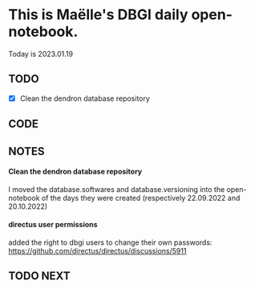 

# This is Maëlle's DBGI daily open-notebook.

Today is 2023.01.19


## TODO

- [x] Clean the dendron database repository

## CODE

## NOTES

#### Clean the dendron database repository
I moved the database.softwares and database.versioning into the open-notebook of the days they were created (respectively 22.09.2022 and 20.10.2022)


#### directus user permissions
added the right to dbgi users to change their own passwords:                 
https://github.com/directus/directus/discussions/5911

## TODO NEXT

